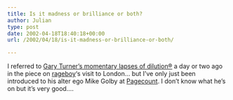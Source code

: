 ```yaml
---
title: Is it madness or brilliance or both?
author: Julian
type: post
date: 2002-04-18T18:40:18+00:00
url: /2002/04/18/is-it-madness-or-brilliance-or-both/

---
```

I referred to <a href="https://www.garyturner.net/blog.html" target="_blank">Gary Turner&#8217;s momentary lapses of dilution®</a> a day or two ago in the piece on <a href="https://www.rageboy.com/blogger.html" target="_blank">rageboy</a>&#8216;s visit to London&#8230; but I&#8217;ve only just been introduced to his alter ego Mike Golby at <a href="https://pagecount.blogspot.com/"  target="_blank">Pagecount</a>. I don&#8217;t know what he&#8217;s on but it&#8217;s very good&#8230;.